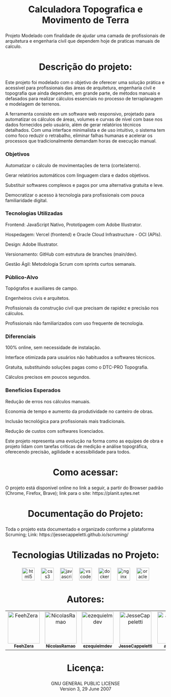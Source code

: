 <h1 align="center">Calculadora Topografica e Movimento de Terra</h1>

###

<p align="left">Projeto Modelado com finalidade de ajudar uma camada de profissionais de arquitetura e engenharia civil que dependem hoje de praticas manuais de calculo.</p>

###

<h1 align="center">Descrição do projeto:</h1>

###

<p>Este projeto foi modelado com o objetivo de oferecer uma solução prática e acessível para profissionais das áreas de arquitetura, engenharia civil e topografia que ainda dependem, em grande parte, de métodos manuais e defasados para realizar cálculos essenciais no processo de terraplanagem e modelagem de terrenos.</p>

<p>A ferramenta consiste em um software web responsivo, projetado para automatizar os cálculos de áreas, volumes e curvas de nível com base nos dados fornecidos pelo usuário, além de gerar relatórios técnicos detalhados. Com uma interface minimalista e de uso intuitivo, o sistema tem como foco reduzir o retrabalho, eliminar falhas humanas e acelerar os processos que tradicionalmente demandam horas de execução manual.</p>

### Objetivos

<p>Automatizar o cálculo de movimentações de terra (corte/aterro).</p>
<p>Gerar relatórios automáticos com linguagem clara e dados objetivos.</p>
<p>Substituir softwares complexos e pagos por uma alternativa gratuita e leve.</p>
<p>Democratizar o acesso à tecnologia para profissionais com pouca familiaridade digital.</p>

### Tecnologias Utilizadas

<p>Frontend: JavaScript Nativo, Prototipagem com Adobe Illustrator.</p>
<p>Hospedagem: Vercel (frontend) e Oracle Cloud Infrastructure - OCI (APIs).</p>
<p>Design: Adobe Illustrator.</p>
<p>Versionamento: GitHub com estrutura de branches (main/dev).</p>
<p>Gestão Ágil: Metodologia Scrum com sprints curtos semanais.</p>

### Público-Alvo

<p>Topógrafos e auxiliares de campo.</p>
<p>Engenheiros civis e arquitetos.</p>
<p>Profissionais da construção civil que precisam de rapidez e precisão nos cálculos.</p>
<p>Profissionais não familiarizados com uso frequente de tecnologia.</p>

### Diferenciais

<p>100% online, sem necessidade de instalação.</p>
<p>Interface otimizada para usuários não habituados a softwares técnicos.</p>
<p>Gratuita, substituindo soluções pagas como o DTC-PRO Topografia.</p>
<p>Cálculos precisos em poucos segundos.</p>

### Benefícios Esperados

<p>Redução de erros nos cálculos manuais.</p>
<p>Economia de tempo e aumento da produtividade no canteiro de obras.</p>
<p>Inclusão tecnológica para profissionais mais tradicionais.</p>
<p>Redução de custos com softwares licenciados.</p>
<p>Este projeto representa uma evolução na forma como as equipes de obra e projeto lidam com tarefas críticas de medição e análise topográfica, oferecendo precisão, agilidade e acessibilidade para todos.</p>

###

<h1 align="center">Como acessar:</h1>

###

<p align="left">O projeto está disponivel online no link a seguir, a partir do Browser padrão (Chrome, Firefox, Brave); link para o site: https://planit.sytes.net</p>

###

<h1 align="center">Documentação do Projeto:</h1>

###

<p align="left">Toda o projeto esta documentado e organizado conforme a plataforma Scruming; Link: https://jessecappeletti.github.io/scruming/</p>

###

<h1 align="center">Tecnologias Utilizadas no Projeto:</h1>

###

<div align="center">
  <img src="https://cdn.jsdelivr.net/gh/devicons/devicon/icons/html5/html5-original.svg" height="40" alt="html5 logo"  />
  <img width="12" />
  <img src="https://cdn.jsdelivr.net/gh/devicons/devicon/icons/css3/css3-original.svg" height="40" alt="css3 logo"  />
  <img width="12" />
  <img src="https://cdn.jsdelivr.net/gh/devicons/devicon/icons/javascript/javascript-original.svg" height="40" alt="javascript logo"  />
  <img width="12" />
  <img src="https://cdn.jsdelivr.net/gh/devicons/devicon/icons/vscode/vscode-original.svg" height="40" alt="vscode logo"  />
  <img width="12" />
  <img src="https://cdn.jsdelivr.net/gh/devicons/devicon/icons/docker/docker-original.svg" height="40" alt="docker logo"  />
  <img width="12" />
  <img src="https://cdn.jsdelivr.net/gh/devicons/devicon/icons/nginx/nginx-original.svg" height="40" alt="nginx logo"  />
  <img width="12" />
  <img src="https://cdn.jsdelivr.net/gh/devicons/devicon/icons/oracle/oracle-original.svg" height="40" alt="oracle logo"  />
</div>

###

<h1 align="center">Autores:</h1>
<table align="center">
  <tr>
    <td align="center">
      <a href="https://github.com/FeehZera">
        <img src="https://github.com/FeehZera.png" width="100px;" alt="FeehZera"/><br />
        <sub><b>FeehZera</b></sub>
      </a>
    </td>
    <td align="center">
      <a href="https://github.com/NicolasRamao">
        <img src="https://github.com/NicolasRamao.png" width="100px;" alt="NicolasRamao"/><br />
        <sub><b>NicolasRamao</b></sub>
      </a>
    </td>
    <td align="center">
      <a href="https://github.com/ezequielmdev">
        <img src="https://github.com/ezequielmdev.png" width="100px;" alt="ezequielmdev"/><br />
        <sub><b>ezequielmdev</b></sub>
      </a>
    </td>
    <td align="center">
      <a href="https://github.com/JesseCappeletti">
        <img src="https://github.com/JesseCappeletti.png" width="100px;" alt="JesseCappeletti"/><br />
        <sub><b>JesseCappeletti</b></sub>
      </a>
    </td>
    <td align="center">
      <a href="https://github.com/alonsowi">
        <img src="https://github.com/alonsowi.png" width="100px;" alt="alonsowi"/><br />
        <sub><b>alonsowi</b></sub>
      </a>
    </td>
  </tr>
</table>

###

<h1 align="center">Licença:</h1>

###

<p align="center">GNU GENERAL PUBLIC LICENSE<br>                       Version 3, 29 June 2007</p>

###
